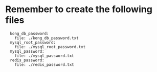 # Remember to create the following files 
```
  kong_db_password:
    file: ./kong_db_password.txt
  mysql_root_password:
    file: ./mysql_root_password.txt
  mysql_password:
    file: ./mysql_password.txt
  redis_password:
    file: ./redis_password.txt
```